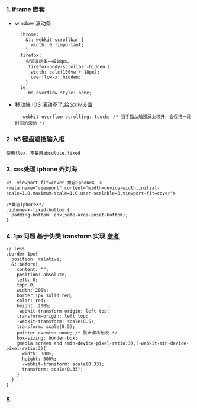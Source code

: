 ### 1. iframe 嵌套
- window 滚动条
  ```
    chrome:
      &::-webkit-scrollbar {
        width: 0 !important;
      }
    firefox:
      火狐滚动条一般18px，
      .firefox-body-scrollbar-hidden {
        width: calc(100vw + 18px);
        overflow-x: hidden;
      }
    ie: 
      -ms-overflow-style: none;
  ```
- 移动端 IOS 滚动不了,给父div设置
  ```
    -webkit-overflow-scrolling: touch; /* 当手指从触摸屏上移开，会保持一段时间的滚动 */
  ```
### 2. h5 键盘遮挡输入框
```
使用flex，不要用absolute,fixed
```
### 3. css处理 iphone 齐刘海
```
<!--viewport-fit=cover 兼容iphoneX-->
<meta name="viewport" content="width=device-width,initial-scale=1.0,maximum-scale=1.0,user-scalable=0,viewport-fit=cover">

/*兼容iphoneX*/
.iphone-x-fixed-bottom {
  padding-bottom: env(safe-area-inset-bottom);
}
```
### 4. 1px问题 基于伪类 transform 实现.[参考](https://juejin.im/post/5af136b8f265da0b7a20a40e)
```
// less
.border-1px{
  position: relative;
  &::before{
    content: "";
    position: absolute;
    left: 0;
    top: 0;
    width: 200%;
    border:1px solid red;
    color: red;
    height: 200%;
    -webkit-transform-origin: left top;
    transform-origin: left top;
    -webkit-transform: scale(0.5);
    transform: scale(0.5);
    pointer-events: none; /* 防止点击触发 */
    box-sizing: border-box;
    @media screen and (min-device-pixel-ratio:3),(-webkit-min-device-pixel-ratio:3){
      width: 300%;
      height: 300%;
      -webkit-transform: scale(0.33);
      transform: scale(0.33);
    }
  }
}
```
### 5. 